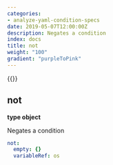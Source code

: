 ```yaml
---
categories:
- analyze-yaml-condition-specs
date: 2019-05-07T12:00:00Z
description: Negates a condition
index: docs
title: not
weight: "100"
gradient: "purpleToPink"
---
```


{{<legacynotice>}}

## not

**type object**

Negates a condition


```yaml
not:
  empty: {}
  variableRef: os
```
